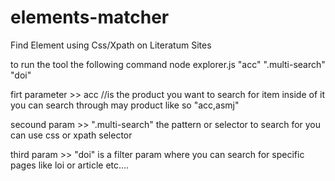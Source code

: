 # elements-matcher
Find Element using Css/Xpath on Literatum Sites

to run the tool the following command
node explorer.js "acc" ".multi-search" "doi"

firt parameter >> acc 
//is the product you want to search for item inside of it you can search through may product like so "acc,asmj"

secound param >> ".multi-search"
the pattern or selector to search for you can use css or xpath selector

third param >> "doi" 
is a filter param where you can search for specific pages like loi or article etc....
